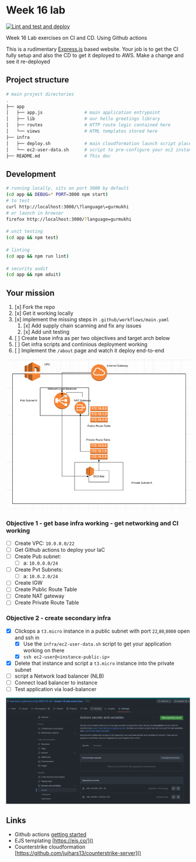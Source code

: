 # Week 16 lab

[![Lint and test and deploy](https://github.com/warwick-cybersecurity-WM145-24/week-16-lab/actions/workflows/main.yaml/badge.svg)](https://github.com/warwick-cybersecurity-WM145-24/week-16-lab/actions/workflows/main.yaml)

Week 16 Lab exercises on CI and CD. Using Github actions

This is a rudimentary [Express.js](https://expressjs.com/) based website. Your job is to get the CI fully setup and also the CD to get it deployed to AWS. Make a change and see it re-deployed

## Project structure

```bash
# main project directories
.
├── app
│   ├── app.js                # main application entrypoint
│   ├── lib                   # our hello greetings library
│   ├── routes                # HTTP route logic contained here
│   └── views                 # HTML templates stored here
├── infra
│   ├── deploy.sh             # main cloudformation launch script placeholder
│   └── ec2-user-data.sh      # script to pre-configure your ec2 instance
├── README.md                 # This doc
```

## Development

```bash
# running locally, sits on port 3000 by default
(cd app && DEBUG=* PORT=3000 npm start)
# to test
curl http://localhost:3000/\?language\=gurmukhi
# or launch in browser
firefox http://localhost:3000/?language=gurmukhi

# unit testing
(cd app && npm test)

# linting
(cd app && npm run lint)

# security audit
(cd app && npm aduit)
```

## Your mission

1. [x] Fork the repo
1. [x] Get it working locally
1. [x] implement the missing steps in `.github/workflows/main.yaml`
   1. [x] Add supply chain scanning and fix any issues
   1. [x] Add unit testing
1. [ ] Create base infra as per two objectives and target arch below
1. [ ] Get infra scripts and continious deployment working
1. [ ] Implement the `/about` page and watch it deploy end-to-end

![target AWS arch](session-16-aws-target-arch.png)

### Objective 1 - get base infra working - get networking and CI working

- [ ] Create VPC: `10.0.0.0/22`
- [ ] Get Github actions to deploy your IaC
- [ ] Create Pub subnet:
  - [ ] a: `10.0.0.0/24`
- [ ] Create Pvt Subnets:
  - [ ] a: `10.0.2.0/24`
- [ ] Create IGW
- [ ] Create Public Route Table
- [ ] Create NAT gateway
- [ ] Create Private Route Table

### Objective 2 - create secondary infra

- [x] Clickops a `t3.micro` instance in a public subnet with port `22`,`80`,`8080` open and ssh in
  - [x] Use the `infra/ec2-user-data.sh` script to get your application working on there
  - [x] `ssh ec2-user@<instance-public-ip>`
- [x] Delete that instance and script a `t3.micro` instance into the private subnet
- [ ] script a Network load balancer (NLB)
- [ ] Connect load balancer to instance
- [ ] Test application via load-balancer

![Stick your AWS secrets here](stick-secrets-here.png)

## Links

- Github actions [getting started](https://docs.github.com/en/actions/quickstart)
- EJS templating [https://ejs.co/]()
- Counterstrike cloudformation [https://github.com/jujhars13/counterstrike-server]()
